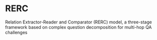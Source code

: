# RERC
Relation Extractor-Reader and Comparator (RERC) model, a three-stage framework based on complex question decomposition for multi-hop QA challenges
